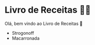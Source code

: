 # Livro de Receitas :man_cook:

Olá, bem vindo ao Livro de Receitas :bookmark:

- Strogonoff
- Macarronada
